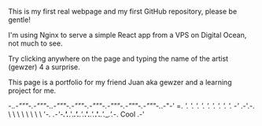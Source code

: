 This is my first real webpage and my first GitHub repository, please be gentle!

I'm using Nginx to serve a simple React app from a VPS on Digital Ocean, not much to see.

Try clicking anywhere on the page and typing the name of the artist (gewzer) 4 a surprise.

This page is a portfolio for my friend Juan aka gewzer and a learning project for me.

 -._.-"""-.-"""-..-"""-.-"""-.-"""-.-"""-.-"""-.-"""-._.-"-'
         =. _'.    '.    '.     '.    '.    '.    '.    '.    '. -'_
        .-'.-. \     \     \      \     \     \     \     \     \'-_.
         .-'-__.'.___.'.___.'.____.'.___.'.___.'.___.'.___.'.___.'._-.
     Cool .-'
 